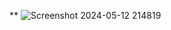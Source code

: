 ** ![Screenshot 2024-05-12 214819](https://github.com/ajithrthampi/Advanced-React-To-Do-Application/assets/105193015/aa5e66dd-33ff-4a3b-bede-4abc6c67a5df)
